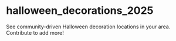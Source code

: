 # halloween_decorations_2025
See community-driven Halloween decoration locations in your area. Contribute to add more!
